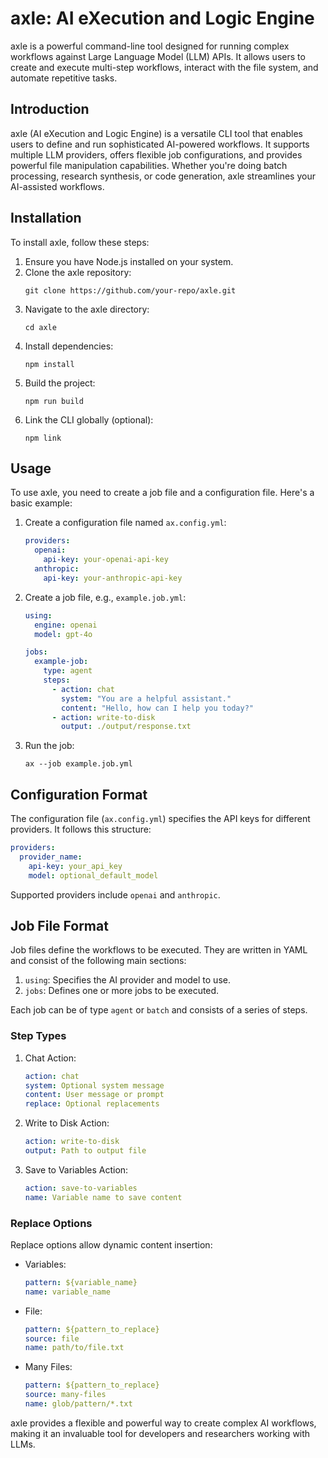 # axle: AI eXecution and Logic Engine

axle is a powerful command-line tool designed for running complex workflows against Large Language Model (LLM) APIs. It allows users to create and execute multi-step workflows, interact with the file system, and automate repetitive tasks.

## Introduction

axle (AI eXecution and Logic Engine) is a versatile CLI tool that enables users to define and run sophisticated AI-powered workflows. It supports multiple LLM providers, offers flexible job configurations, and provides powerful file manipulation capabilities. Whether you're doing batch processing, research synthesis, or code generation, axle streamlines your AI-assisted workflows.

## Installation

To install axle, follow these steps:

1. Ensure you have Node.js installed on your system.
2. Clone the axle repository:
   ```
   git clone https://github.com/your-repo/axle.git
   ```
3. Navigate to the axle directory:
   ```
   cd axle
   ```
4. Install dependencies:
   ```
   npm install
   ```
5. Build the project:
   ```
   npm run build
   ```
6. Link the CLI globally (optional):
   ```
   npm link
   ```

## Usage

To use axle, you need to create a job file and a configuration file. Here's a basic example:

1. Create a configuration file named `ax.config.yml`:
   ```yaml
   providers:
     openai:
       api-key: your-openai-api-key
     anthropic:
       api-key: your-anthropic-api-key
   ```

2. Create a job file, e.g., `example.job.yml`:
   ```yaml
   using:
     engine: openai
     model: gpt-4o

   jobs:
     example-job:
       type: agent
       steps:
         - action: chat
           system: "You are a helpful assistant."
           content: "Hello, how can I help you today?"
         - action: write-to-disk
           output: ./output/response.txt
   ```

3. Run the job:
   ```
   ax --job example.job.yml
   ```

## Configuration Format

The configuration file (`ax.config.yml`) specifies the API keys for different providers. It follows this structure:

```yaml
providers:
  provider_name:
    api-key: your_api_key
    model: optional_default_model
```

Supported providers include `openai` and `anthropic`.

## Job File Format

Job files define the workflows to be executed. They are written in YAML and consist of the following main sections:

1. `using`: Specifies the AI provider and model to use.
2. `jobs`: Defines one or more jobs to be executed.

Each job can be of type `agent` or `batch` and consists of a series of steps.

### Step Types

1. Chat Action:
   ```yaml
   action: chat
   system: Optional system message
   content: User message or prompt
   replace: Optional replacements
   ```

2. Write to Disk Action:
   ```yaml
   action: write-to-disk
   output: Path to output file
   ```

3. Save to Variables Action:
   ```yaml
   action: save-to-variables
   name: Variable name to save content
   ```

### Replace Options

Replace options allow dynamic content insertion:

- Variables:
  ```yaml
  pattern: ${variable_name}
  name: variable_name
  ```

- File:
  ```yaml
  pattern: ${pattern_to_replace}
  source: file
  name: path/to/file.txt
  ```

- Many Files:
  ```yaml
  pattern: ${pattern_to_replace}
  source: many-files
  name: glob/pattern/*.txt
  ```

axle provides a flexible and powerful way to create complex AI workflows, making it an invaluable tool for developers and researchers working with LLMs.
